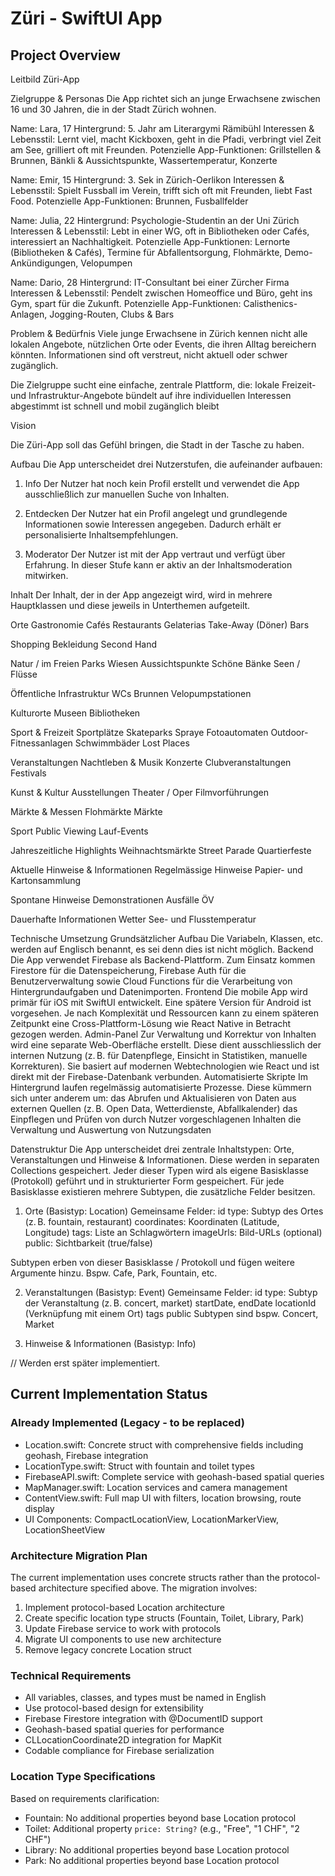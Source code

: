 # Züri - SwiftUI App

## Project Overview

Leitbild Züri-App

Zielgruppe & Personas
Die App richtet sich an junge Erwachsene zwischen 16 und 30 Jahren, die in der Stadt Zürich wohnen.

Name: Lara, 17
Hintergrund: 5. Jahr am Literargymi Rämibühl
Interessen & Lebensstil: Lernt viel, macht Kickboxen, geht in die Pfadi, verbringt viel Zeit am See, grilliert oft mit Freunden.
Potenzielle App-Funktionen: Grillstellen & Brunnen, Bänkli & Aussichtspunkte, Wassertemperatur, Konzerte

Name: Emir, 15
Hintergrund: 3. Sek in Zürich-Oerlikon
Interessen & Lebensstil: Spielt Fussball im Verein, trifft sich oft mit Freunden, liebt Fast Food.
Potenzielle App-Funktionen: Brunnen, Fusballfelder

Name: Julia, 22
Hintergrund: Psychologie-Studentin an der Uni Zürich
Interessen & Lebensstil: Lebt in einer WG, oft in Bibliotheken oder Cafés, interessiert an Nachhaltigkeit.
Potenzielle App-Funktionen: Lernorte (Bibliotheken & Cafés), Termine für Abfallentsorgung, Flohmärkte, Demo-Ankündigungen, Velopumpen

Name: Dario, 28
Hintergrund: IT-Consultant bei einer Zürcher Firma
Interessen & Lebensstil: Pendelt zwischen Homeoffice und Büro, geht ins Gym, spart für die Zukunft.
Potenzielle App-Funktionen: Calisthenics-Anlagen, Jogging-Routen, Clubs & Bars


Problem & Bedürfnis
Viele junge Erwachsene in Zürich kennen nicht alle lokalen Angebote, nützlichen Orte oder Events, die ihren Alltag bereichern könnten. Informationen sind oft verstreut, nicht aktuell oder schwer zugänglich.

Die Zielgruppe sucht eine einfache, zentrale Plattform, die:
lokale Freizeit- und Infrastruktur-Angebote bündelt
auf ihre individuellen Interessen abgestimmt ist
schnell und mobil zugänglich bleibt

Vision

Die Züri-App soll das Gefühl bringen, die Stadt in der Tasche zu haben.

Aufbau
Die App unterscheidet drei Nutzerstufen, die aufeinander aufbauen:

1. Info
Der Nutzer hat noch kein Profil erstellt und verwendet die App ausschließlich zur manuellen Suche von Inhalten.


2. Entdecken
Der Nutzer hat ein Profil angelegt und grundlegende Informationen sowie Interessen angegeben. Dadurch erhält er personalisierte Inhaltsempfehlungen.

3. Moderator
Der Nutzer ist mit der App vertraut und verfügt über Erfahrung. In dieser Stufe kann er aktiv an der Inhaltsmoderation mitwirken.

Inhalt
Der Inhalt, der in der App angezeigt wird, wird in mehrere Hauptklassen und diese jeweils in Unterthemen aufgeteilt.

Orte
Gastronomie
Cafés
Restaurants
Gelaterias
Take-Away (Döner)
Bars

Shopping
Bekleidung
Second Hand

Natur / im Freien
Parks
Wiesen
Aussichtspunkte
Schöne Bänke
Seen / Flüsse

Öffentliche Infrastruktur
WCs
Brunnen
Velopumpstationen

Kulturorte
Museen
Bibliotheken

Sport & Freizeit
Sportplätze
Skateparks
Spraye
Fotoautomaten
Outdoor-Fitnessanlagen
Schwimmbäder
Lost Places

Veranstaltungen
Nachtleben & Musik
Konzerte
Clubveranstaltungen
Festivals

Kunst & Kultur
Ausstellungen
Theater / Oper
Filmvorführungen

Märkte & Messen
Flohmärkte
Märkte

Sport
Public Viewing
Lauf-Events

Jahreszeitliche Highlights
Weihnachtsmärkte
Street Parade
Quartierfeste

Aktuelle Hinweise & Informationen
Regelmässige Hinweise
Papier- und Kartonsammlung

Spontane Hinweise
Demonstrationen
Ausfälle ÖV

Dauerhafte Informationen
Wetter
See- und Flusstemperatur

Technische Umsetzung
Grundsätzlicher Aufbau
Die Variabeln, Klassen, etc. werden auf Englisch benannt, es sei denn dies ist nicht möglich.
Backend
Die App verwendet Firebase als Backend-Plattform. Zum Einsatz kommen Firestore für die Datenspeicherung, Firebase Auth für die Benutzerverwaltung sowie Cloud Functions für die Verarbeitung von Hintergrundaufgaben und Datenimporten.
Frontend
Die mobile App wird primär für iOS mit SwiftUI entwickelt. Eine spätere Version für Android ist vorgesehen. Je nach Komplexität und Ressourcen kann zu einem späteren Zeitpunkt eine Cross-Plattform-Lösung wie React Native in Betracht gezogen werden.
Admin-Panel
Zur Verwaltung und Korrektur von Inhalten wird eine separate Web-Oberfläche erstellt. Diese dient ausschliesslich der internen Nutzung (z. B. für Datenpflege, Einsicht in Statistiken, manuelle Korrekturen). Sie basiert auf modernen Webtechnologien wie React und ist direkt mit der Firebase-Datenbank verbunden.
Automatisierte Skripte
Im Hintergrund laufen regelmässig automatisierte Prozesse. Diese kümmern sich unter anderem um:
das Abrufen und Aktualisieren von Daten aus externen Quellen (z. B. Open Data, Wetterdienste, Abfallkalender)
das Einpflegen und Prüfen von durch Nutzer vorgeschlagenen Inhalten
die Verwaltung und Auswertung von Nutzungsdaten

Datenstruktur
Die App unterscheidet drei zentrale Inhaltstypen: Orte, Veranstaltungen und Hinweise & Informationen. Diese werden in separaten Collections gespeichert. Jeder dieser Typen wird als eigene Basisklasse (Protokoll) geführt und in strukturierter Form gespeichert. Für jede Basisklasse existieren mehrere Subtypen, die zusätzliche Felder besitzen.
1. Orte (Basistyp: Location)
Gemeinsame Felder:
id
type: Subtyp des Ortes (z. B. fountain, restaurant)
coordinates: Koordinaten (Latitude, Longitude)
tags: Liste an Schlagwörtern
imageUrls: Bild-URLs (optional)
public: Sichtbarkeit (true/false)

Subtypen erben von dieser Basisklasse / Protokoll und fügen weitere Argumente hinzu. Bspw. Cafe, Park, Fountain, etc.

2. Veranstaltungen (Basistyp: Event)
Gemeinsame Felder:
id
type: Subtyp der Veranstaltung (z. B. concert, market)
startDate, endDate
locationId (Verknüpfung mit einem Ort)
tags
public
Subtypen sind bspw. Concert, Market


3. Hinweise & Informationen (Basistyp: Info)

// Werden erst später implementiert.

## Current Implementation Status

### Already Implemented (Legacy - to be replaced)
- Location.swift: Concrete struct with comprehensive fields including geohash, Firebase integration
- LocationType.swift: Struct with fountain and toilet types
- FirebaseAPI.swift: Complete service with geohash-based spatial queries
- MapManager.swift: Location services and camera management
- ContentView.swift: Full map UI with filters, location browsing, route display
- UI Components: CompactLocationView, LocationMarkerView, LocationSheetView

### Architecture Migration Plan
The current implementation uses concrete structs rather than the protocol-based architecture specified above. The migration involves:

1. Implement protocol-based Location architecture
2. Create specific location type structs (Fountain, Toilet, Library, Park)
3. Update Firebase service to work with protocols
4. Migrate UI components to use new architecture
5. Remove legacy concrete Location struct

### Technical Requirements
- All variables, classes, and types must be named in English
- Use protocol-based design for extensibility
- Firebase Firestore integration with @DocumentID support
- Geohash-based spatial queries for performance
- CLLocationCoordinate2D integration for MapKit
- Codable compliance for Firebase serialization

### Location Type Specifications
Based on requirements clarification:
- Fountain: No additional properties beyond base Location protocol
- Toilet: Additional property `price: String?` (e.g., "Free", "1 CHF", "2 CHF")
- Library: No additional properties beyond base Location protocol
- Park: No additional properties beyond base Location protocol
